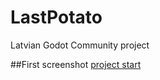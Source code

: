 # LastPotato
Latvian Godot Community project

##First screenshot
[project start](https://github.com/GodotEngineLatvia/LastPotato/blob/Development/assets/screenshots/project_start.png?raw=true)